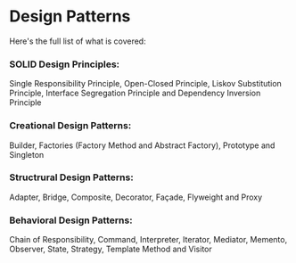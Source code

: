 # Design Patterns

Here's the full list of what is covered:

### SOLID Design Principles: 
Single Responsibility Principle, Open-Closed Principle, Liskov Substitution Principle, Interface Segregation Principle and Dependency Inversion Principle

### Creational Design Patterns: 
Builder, Factories (Factory Method and Abstract Factory), Prototype and Singleton

### Structrural Design Patterns: 
Adapter, Bridge, Composite, Decorator, Façade, Flyweight and Proxy

### Behavioral Design Patterns: 
Chain of Responsibility, Command, Interpreter, Iterator, Mediator, Memento, Observer, State, Strategy, Template Method and Visitor

